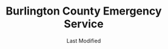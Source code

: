 ---
layout: location-page
date: Last Modified
description: "Local COVID-19 testing is available at Burlington County Emergency Service in Westampton, New Jersey, USA."
permalink: "locations/new-jersey/westampton/burlington-county-emergency-service/"
tags:
  - locations
  - new-jersey
title: Burlington County Emergency Service
state: New Jersey
stateAbbr: NJ
hood: "Burlington County"
address: "53 Academy Drive"
city: "Westampton"
zip: "08060"
mapUrl: "http://maps.apple.com/?q=Burlington+County+Emergency+Service&address=53+Academy+Drive,Westampton,New+Jersey,08060"
locationType: Drive-thru
phone: "609-726-7097"
website: "https://www.co.burlington.nj.us/1845/2019-Novel-Coronavirus-Information"
onlineBooking: undefined
closed: undefined
closedUpdate: April 17th, 2020
notes: "By appointment only. Local residents only."
days: Contact for hours of operation.
ctaMessage: Learn more
ctaUrl: "https://www.co.burlington.nj.us/1845/2019-Novel-Coronavirus-Information"
---